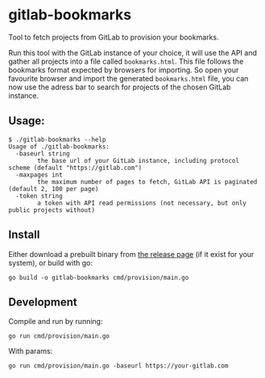 # gitlab-bookmarks

Tool to fetch projects from GitLab to provision your bookmarks.

Run this tool with the GitLab instance of your choice, it will use the API and
gather all projects into a file called `bookmarks.html`. This file follows the
bookmarks format expected by browsers for importing. So open your favourite
browser and import the generated `bookmarks.html` file, you can now use the
adress bar to search for projects of the chosen GitLab instance.

## Usage:

```
$ ./gitlab-bookmarks --help
Usage of ./gitlab-bookmarks:
  -baseurl string
        the base url of your GitLab instance, including protocol scheme (default "https://gitlab.com")
  -maxpages int
        the maximum number of pages to fetch, GitLab API is paginated (default 2, 100 per page)
  -token string
        a token with API read permissions (not necessary, but only public projects without)
```

## Install

Either download a prebuilt binary from
[the release page](https://github.com/mikaello/gitlab-bookmarks/releases) (if it
exist for your system), or build with go:

```shell
go build -o gitlab-bookmarks cmd/provision/main.go
```

## Development

Compile and run by running:

```shell
go run cmd/provision/main.go
```

With params:

```shell
go run cmd/provision/main.go -baseurl https://your-gitlab.com
```
